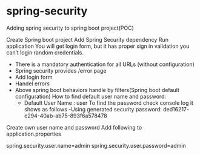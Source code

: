 # spring-security
Adding spring security to spring boot project(POC) 

Create Spring boot project
Add Spring Security dependency 
Run application 
You will get login form, but it has proper sign in validation you can’t login random credentials.
-	There is a mandatory authentication for all URLs (without configuration)
-	Spring security provides /error page
-	Add login form
-	Handel errors 
-	Above spring boot behaviors handle by filters(Spring boot default configuration)
How to find default user name and password:
	- Default User Name : user
To find the password check console log it shows as follows
-Using generated security password: ded16217-e294-40ab-ab75-893f6a578478 

Create own user name and password
Add following to application.properties 

spring.security.user.name=admin
spring.security.user.password=admin



